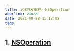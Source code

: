 ```yaml
---
title: iOS并发编程--NSOperation
abbrlink: 24628
date: 2021-09-28 11:18:02
tags:
---
```


## 1. [NSOperation](https://developer.apple.com/documentation/foundation/nsoperation)
